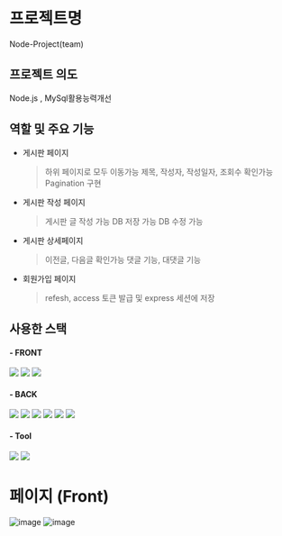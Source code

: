 # 프로젝트명 
Node-Project(team)

## 프로젝트 의도
Node.js , MySql활용능력개선

## 역할 및 주요 기능
- 게시판 페이지
  > 하위 페이지로 모두 이동가능
    > 제목, 작성자, 작성일자, 조회수 확인가능 
    > Pagination 구현
    
- 게시판 작성 페이지
  > 게시판 글 작성 가능
  > DB 저장 가능
  > DB 수정 가능
    
- 게시판 상세페이지
  > 이전글, 다음글 확인가능
  > 댓글 기능, 대댓글 기능
  
- 회원가입 페이지
  > refesh, access 토큰 발급 및 express 세션에 저장

## 사용한 스택
<h4>- FRONT</h4>
<span>
<img src="https://img.shields.io/badge/html5-61DAFB?style=for-the-badge&logo=html5&logoColor=black">
<img src="https://img.shields.io/badge/css3-764ABC?style=for-the-badge&logo=css3&logoColor=white">
<img src="https://img.shields.io/badge/javascript-000000?style=for-the-badge&logo=javascript&logoColor=white">

<h4>- BACK</h4>
<span>
<img src="https://img.shields.io/badge/socket.io-3178C6?style=for-the-badge&logo=socket.io&logoColor=white">
<img src="https://img.shields.io/badge/node.js-4479A1?style=for-the-badge&logo=node.js&logoColor=white">
<img src="https://img.shields.io/badge/Express-E0234E?style=for-the-badge&logo=Express&logoColor=white">
<img src="https://img.shields.io/badge/mysql-2D3748?style=for-the-badge&logo=mysql&logoColor=white">
<img src="https://img.shields.io/badge/sequelize-2D3748?style=for-the-badge&logo=sequelize&logoColor=white">
<img src="https://img.shields.io/badge/JSONWebTokens-2D3748?style=for-the-badge&logo=JSONWebTokens&logoColor=white">
</span>

<h4>- Tool</h4>
<span>
<img src="https://img.shields.io/badge/github.io-181717?style=for-the-badge&logo=github&logoColor=white">
<img src="https://img.shields.io/badge/notion-000000?style=for-the-badge&logo=notion&logoColor=white">
</span>

# 페이지 (Front)
![image](https://user-images.githubusercontent.com/106497516/225777943-5634f328-77a5-4781-b7a0-e5fb8f6096d9.png)
![image](https://user-images.githubusercontent.com/106497516/225778157-a7983536-0ce8-4d56-9a5f-303e9c888aa5.png)


       
